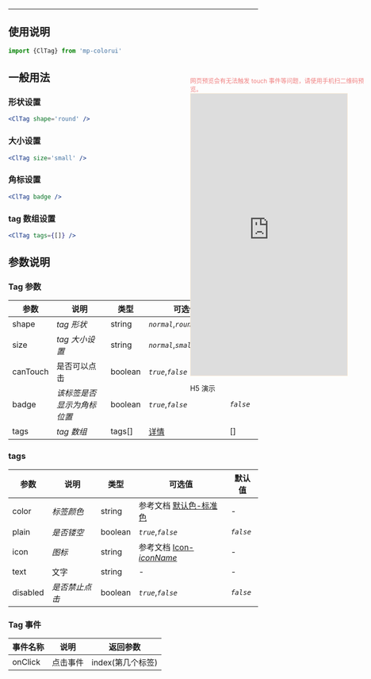 ****

## 使用说明

```jsx
import {ClTag} from 'mp-colorui'
```

## 一般用法

### 形状设置

```jsx
<ClTag shape='round' />
```

### 大小设置

```jsx
<ClTag size='small' />
```

### 角标设置

```jsx
<ClTag badge />
```

### tag 数组设置

```jsx
<ClTag tags={[]} />
```

## 参数说明

### Tag 参数

| 参数     | 说明                       | 类型    | 可选值                          | 默认值     |
| -------- | -------------------------- | ------- | ------------------------------- | ---------- |
| shape    | *tag 形状*                 | string  | *`normal`*,*`round`*,*`radius`* | *`normal`* |
| size     | *tag 大小设置*             | string  | *`normal`*,*`small`*            | *`normal`* |
| canTouch | 是否可以点击               | boolean | *`true`*,*`false`*              | *`false`*  |
| badge    | *该标签是否显示为角标位置* | boolean | *`true`*,*`false`*              | *`false`*  |
| tags     | *tag 数组*                 | tags[]  | [详情](/view/tag?id=tags)       | []         |

### tags

| 参数     | 说明           | 类型    | 可选值                                             | 默认值    |
| -------- | -------------- | ------- | -------------------------------------------------- | --------- |
| color    | *标签颜色*     | string  | 参考文档 [默认色-标准色](/home/color?id=标准色)    | -         |
| plain    | *是否镂空*     | boolean | *`true`*,*`false`*                                 | *`false`* |
| icon     | *图标*         | string  | 参考文档 [Icon-*iconName*](/base/icon?id=iconname) | -         |
| text     | 文字           | string  | -                                                  | -         |
| disabled | *是否禁止点击* | boolean | *`true`*,*`false`*                                 | *`false`* |



### Tag 事件

| 事件名称 | 说明     | 返回参数          |
| -------- | -------- | ----------------- |
| onClick  | 点击事件 | index(第几个标签) |


<div style="position: fixed; right:10px; top: 5%">
<div style="width: 355px; display: flex; flex-wrap: wrap; justify-content: center; align-items: center; font-size: 12px; color: lightcoral">网页预览会有无法触发 touch 事件等问题，请使用手机扫二维码预览。</div>
<iframe style="border: 1px solid antiquewhite" src="https://yinliangdream.github.io/mp-colorui-h5-demo/#/pages/components/tag/index" height="568" width="316"></iframe>
<div>
		<p>H5 演示</p>
		<div id='qrcode'></div>
	</div>
</div>

<script>
	new Vue({
		el: '#main',
		mounted() {
			setTimeout(() => {
				const id = document.getElementById("qrcode");
				new QRCode(id, {
					text: "https://yinliangdream.github.io/mp-colorui-h5-demo/#/pages/components/tag/index",
					width: 128,
					height: 128,
					colorDark : "#000000",
					colorLight : "#ffffff",
					correctLevel : QRCode.CorrectLevel.H
				});
			});
		}
	})
</script>

